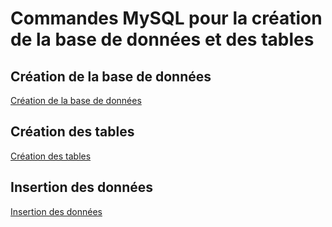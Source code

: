 # Commandes MySQL pour la création de la base de données et des tables

## Création de la base de données

[Création de la base de données](./Documents/create_database.md)

## Création des tables

[Création des tables](./Documents/create_tables.md)

## Insertion des données

[Insertion des données](./Documents/insert_data.md)
